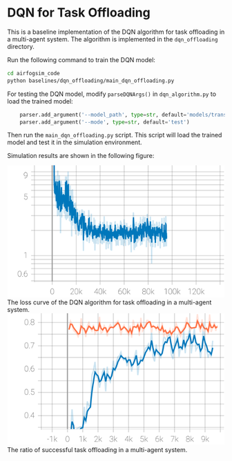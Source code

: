
<!-- dqn for task offloading baseline -->
# DQN for Task Offloading

This is a baseline implementation of the DQN algorithm for task offloading in a multi-agent system. The algorithm is implemented in the `dqn_offloading` directory.

Run the following command to train the DQN model:

```bash
cd airfogsim_code
python baselines/dqn_offloading/main_dqn_offloading.py
```

For testing the DQN model, modify `parseDQNArgs()` in `dqn_algorithm.py` to load the trained model:

```python
    parser.add_argument('--model_path', type=str, default='models/trans_dqn/model_34000.final_pth')
    parser.add_argument('--mode', type=str, default='test')
```

Then run the `main_dqn_offloading.py` script. This script will load the trained model and test it in the simulation environment.

Simulation results are shown in the following figure:
<!-- ./baselines/Loss.svg -->
![Loss](./Loss.svg)
The loss curve of the DQN algorithm for task offloading in a multi-agent system.
![Ratio](./Ratio.svg)
The ratio of successful task offloading in a multi-agent system.